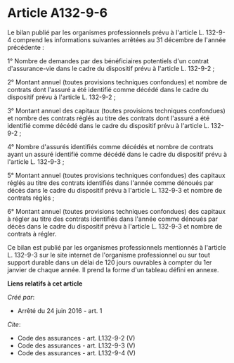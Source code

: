 # Article A132-9-6

Le bilan publié par les organismes professionnels prévu à l'article L. 132-9-4 comprend les informations suivantes arrêtées
au 31 décembre de l'année précédente : 

1° Nombre de demandes par des bénéficiaires potentiels d'un contrat d'assurance-vie dans le cadre du dispositif prévu à
l'article L. 132-9-2 ; 

2° Montant annuel (toutes provisions techniques confondues) et nombre de contrats dont l'assuré a été identifié comme décédé
dans le cadre du dispositif prévu à l'article L. 132-9-2 ; 

3° Montant annuel des capitaux (toutes provisions techniques confondues) et nombre des contrats réglés au titre des contrats
dont l'assuré a été identifié comme décédé dans le cadre du dispositif prévu à l'article L. 132-9-2 ; 

4° Nombre d'assurés identifiés comme décédés et nombre de contrats ayant un assuré identifié comme décédé dans le cadre du
dispositif prévu à l'article L. 132-9-3 ; 

5° Montant annuel (toutes provisions techniques confondues) des capitaux réglés au titre des contrats identifiés dans l'année
comme dénoués par décès dans le cadre du dispositif prévu à l'article L. 132-9-3 et nombre de contrats réglés ; 

6° Montant annuel (toutes provisions techniques confondues) des capitaux à régler au titre des contrats identifiés dans
l'année comme dénoués par décès dans le cadre du dispositif prévu à l'article L. 132-9-3 et nombre de contrats à régler. 

Ce bilan est publié par les organismes professionnels mentionnés à l'article L. 132-9-3 sur le site internet de l'organisme
professionnel ou sur tout support durable dans un délai de 120 jours ouvrables à compter du 1er janvier de chaque année. Il
prend la forme d'un tableau défini en annexe.

**Liens relatifs à cet article**

_Créé par_:

  - Arrêté du 24 juin 2016 - art. 1

_Cite_:

  - Code des assurances - art. L132-9-2 (V)
  - Code des assurances - art. L132-9-3 (V)
  - Code des assurances - art. L132-9-4 (V)
